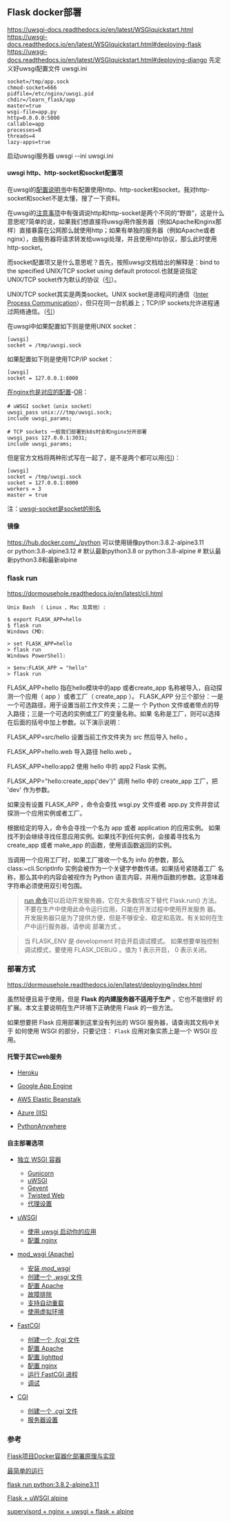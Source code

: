 ## Flask docker部署
https://uwsgi-docs.readthedocs.io/en/latest/WSGIquickstart.html
https://uwsgi-docs.readthedocs.io/en/latest/WSGIquickstart.html#deploying-flask
https://uwsgi-docs.readthedocs.io/en/latest/WSGIquickstart.html#deploying-django
先定义好uwsgi配置文件
uwsgi.ini
```
socket=/tmp/app.sock
chmod-socket=666
pidfile=/etc/nginx/uwsgi.pid
chdir=/learn_flask/app
master=true
wsgi-file=app.py
http=0.0.0.0:5000
callable=app
processes=8
threads=4
lazy-apps=true
```
启动uwsgi服务器
uwsgi --ini uwsgi.ini

#### uwsgi http、http-socket和socket配置项

在uwsgi的[配置说明书](https://uwsgi-docs.readthedocs.io/en/latest/Configuration.html)中有配置使用http、http-socket和socket，我对http-socket和socket不是太懂，搜了一下资料。

在uwsgi的[注意事项](https://uwsgi-docs.readthedocs.io/en/latest/ThingsToKnow.html)中有强调说http和http-socket是两个不同的“野兽”，这是什么意思呢?简单的说，如果我们想直接将uwsgi用作服务器（例如Apache和nginx那样）直接暴露在公网那么就使用http；如果有单独的服务器（例如Apache或者nginx），由服务器将请求转发给uwsgi处理，并且使用http协议，那么此时使用http-socket。

而socket配置项又是什么意思呢？首先，按照uwsgi文档给出的解释是：bind to the specified UNIX/TCP socket using default protocol.也就是说指定UNIX/TCP socket作为默认的协议（[引](https://uwsgi-docs.readthedocs.io/en/latest/Options.html#socket)）。

UNIX/TCP socket其实是两类socket。UNIX socket是进程间的通信（[Inter Process Communication](https://www.geeksforgeeks.org/inter-process-communication-ipc/)），但只在同一台机器上；TCP/IP sockets允许进程通过网络通信。（[引](https://serverfault.com/a/124518/449456)）

在uwsgi中如果配置如下则是使用UNIX socket：
```
[uwsgi]
socket = /tmp/uwsgi.sock
```
如果配置如下则是使用TCP/IP socket：
```
[uwsgi]
socket = 127.0.0.1:8000
```
[在nginx也是对应的配置](https://uwsgi-docs.readthedocs.io/en/latest/Nginx.html)-[OR](https://dormousehole.readthedocs.io/en/latest/deploying/uwsgi.html#nginx)：
```
# uWSGI socket（unix socket）
uwsgi_pass unix:///tmp/uwsgi.sock;
include uwsgi_params;

# TCP sockets 一般我们部署到k8s时会和nginx分开部署
uwsgi_pass 127.0.0.1:3031;
include uwsgi_params;
```
但是官方文档将两种形式写在一起了，是不是两个都可以用([引](https://uwsgi-docs.readthedocs.io/en/latest/Configuration.html#ini-files))：
```
[uwsgi]
socket = /tmp/uwsgi.sock
socket = 127.0.0.1:8000
workers = 3
master = true
```
注：[uwsgi-socket是socket的别名](https://stackoverflow.com/questions/57112428/what-are-the-differences-between-http-and-socket-inside-of-ini-file-in-uwsgi/57113565#57113565)

#### 镜像

https://hub.docker.com/_/python
可以使用镜像python:3.8.2-alpine3.11  
or python:3.8-alpine3.12 # 默认最新python3.8
or python:3.8-alpine # 默认最新python3.8和最新alpine

### flask run 
https://dormousehole.readthedocs.io/en/latest/cli.html
```
Unix Bash （ Linux 、Mac 及其他）:

$ export FLASK_APP=hello
$ flask run
Windows CMD:

> set FLASK_APP=hello
> flask run
Windows PowerShell:

> $env:FLASK_APP = "hello"
> flask run
```
FLASK_APP=hello 指在hello模块中的app 或者create_app
名称被导入，自动探测一个应用（ app ）或者工厂（ create_app ）。
FLASK_APP 分三个部分：一是一个可选路径，用于设置当前工作文件夹；二是一 个 Python 文件或者带点的导入路径；三是一个可选的实例或工厂的变量名称。如果 名称是工厂，则可以选择在后面的括号中加上参数。以下演示说明：

FLASK_APP=src/hello
设置当前工作文件夹为 src 然后导入 hello 。

FLASK_APP=hello.web
导入路径 hello.web 。

FLASK_APP=hello:app2
使用 hello 中的 app2 Flask 实例。

FLASK_APP="hello:create_app('dev')"
调用 hello 中的 create_app 工厂，把 'dev' 作为参数。

如果没有设置 FLASK_APP ，命令会查找 wsgi.py 文件或者 app.py 文件并尝试探测一个应用实例或者工厂。

根据给定的导入，命令会寻找一个名为 app 或者 application 的应用实例。 如果找不到会继续寻找任意应用实例。如果找不到任何实例，会接着寻找名为 create_app 或者 make_app 的函数，使用该函数返回的实例。

当调用一个应用工厂时，如果工厂接收一个名为 info 的参数，那么 class:~cli.ScriptInfo 实例会被作为一个关键字参数传递。如果括号紧随着工厂 名称，那么其中的内容会被视作为 Python 语言内容，并用作函数的参数。这意味着 字符串必须使用双引号包围。

> [run 命令](https://dormousehole.readthedocs.io/en/latest/api.html#flask.cli.run_command)可以启动开发服务器，它在大多数情况下替代 Flask.run() 方法。不要在生产中使用此命令运行应用，只能在开发过程中使用开发服务 器。开发服务器只是为了提供方便，但是不够安全、稳定和高效。有关如何在生 产中运行服务器，请参阅 部署方式 。

> 当 FLASK_ENV 是 development 时会开启调试模式。 如果想要单独控制调试模式，要使用 FLASK_DEBUG 。值为 1 表示开启， 0 表示关闭。

### 部署方式
https://dormousehole.readthedocs.io/en/latest/deploying/index.html


虽然轻便且易于使用，但是 **Flask 的内建服务器不适用于生产** ，它也不能很好
的扩展。本文主要说明在生产环境下正确使用 Flask 的一些方法。

如果想要把 Flask 应用部署到这里没有列出的 WSGI 服务器，请查询其文档中关于
如何使用 WSGI 的部分，只要记住： `Flask` 应用对象实质上是一个 WSGI
应用。


#### 托管于其它web服务

*   [Heroku](https://devcenter.heroku.com/articles/getting-started-with-python)

*   [Google App Engine](https://cloud.google.com/appengine/docs/standard/python/getting-started/python-standard-env)

*   [AWS Elastic Beanstalk](https://docs.aws.amazon.com/elasticbeanstalk/latest/dg/create-deploy-python-flask.html)

*   [Azure (IIS)](https://docs.microsoft.com/en-us/azure/app-service/containers/how-to-configure-python)

*   [PythonAnywhere](https://help.pythonanywhere.com/pages/Flask/)


#### 自主部署选项


*   [独立 WSGI 容器](https://dormousehole.readthedocs.io/en/latest/deploying/wsgi-standalone.html)
    *   [Gunicorn](https://dormousehole.readthedocs.io/en/latest/deploying/wsgi-standalone.html#gunicorn)
    *   [uWSGI](https://dormousehole.readthedocs.io/en/latest/deploying/wsgi-standalone.html#uwsgi)
    *   [Gevent](https://dormousehole.readthedocs.io/en/latest/deploying/wsgi-standalone.html#gevent)
    *   [Twisted Web](https://dormousehole.readthedocs.io/en/latest/deploying/wsgi-standalone.html#twisted-web)
    *   [代理设置](https://dormousehole.readthedocs.io/en/latest/deploying/wsgi-standalone.html#deploying-proxy-setups)

*   [uWSGI](https://dormousehole.readthedocs.io/en/latest/deploying/uwsgi.html)
    *   [使用 uwsgi 启动你的应用](https://dormousehole.readthedocs.io/en/latest/deploying/uwsgi.html#id1)
    *   [配置 nginx](https://dormousehole.readthedocs.io/en/latest/deploying/uwsgi.html#nginx)

*   [mod_wsgi (Apache)](https://dormousehole.readthedocs.io/en/latest/deploying/mod_wsgi.html)
    *   [安装 <cite>mod_wsgi</cite>](https://dormousehole.readthedocs.io/en/latest/deploying/mod_wsgi.html#mod-wsgi)
    *   [创建一个 <cite>.wsgi</cite> 文件](https://dormousehole.readthedocs.io/en/latest/deploying/mod_wsgi.html#wsgi)
    *   [配置 Apache](https://dormousehole.readthedocs.io/en/latest/deploying/mod_wsgi.html#id1)
    *   [故障排除](https://dormousehole.readthedocs.io/en/latest/deploying/mod_wsgi.html#id5)
    *   [支持自动重载](https://dormousehole.readthedocs.io/en/latest/deploying/mod_wsgi.html#id6)
    *   [使用虚拟环境](https://dormousehole.readthedocs.io/en/latest/deploying/mod_wsgi.html#id7)

*   [FastCGI](https://dormousehole.readthedocs.io/en/latest/deploying/fastcgi.html)
    *   [创建一个 <cite>.fcgi</cite> 文件](https://dormousehole.readthedocs.io/en/latest/deploying/fastcgi.html#fcgi)
    *   [配置 Apache](https://dormousehole.readthedocs.io/en/latest/deploying/fastcgi.html#apache)
    *   [配置 lighttpd](https://dormousehole.readthedocs.io/en/latest/deploying/fastcgi.html#lighttpd)
    *   [配置 nginx](https://dormousehole.readthedocs.io/en/latest/deploying/fastcgi.html#nginx)
    *   [运行 FastCGI 进程](https://dormousehole.readthedocs.io/en/latest/deploying/fastcgi.html#id1)
    *   [调试](https://dormousehole.readthedocs.io/en/latest/deploying/fastcgi.html#id2)

*   [CGI](cgi.html)
    *   [创建一个 <cite>.cgi</cite> 文件](https://dormousehole.readthedocs.io/en/latest/deploying/cgi.html#id1)
    *   [服务器设置](https://dormousehole.readthedocs.io/en/latest/deploying/cgi.html#id2)

### 参考

[Flask项目Docker容器化部署原理与实现](https://www.cnblogs.com/ybjourney/p/12014120.html)

[最简单的运行](https://github.com/lvthillo/python-flask-docker)

[flask run python:3.8.2-alpine3.11](https://github.com/codefresh-contrib/python-flask-sample-app)

[Flask + uWSGI alpine](https://github.com/cirolini/Docker-Flask-uWSGI)

[supervisord + nginx + uwsgi + flask + alpine](https://github.com/hellt/nginx-uwsgi-flask-alpine-docker/tree/master/python3)